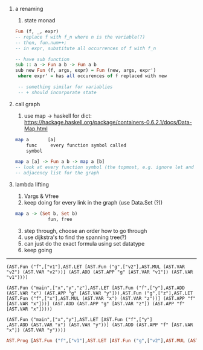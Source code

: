 1. a renaming

   1. state monad

   ```hs
   Fun (f, _, expr)
   -- replace f with f_n where n is the variable(?)
   -- then, fun.num++;
   -- in expr, substitute all occurrences of f with f_n
   ```

   ```hs
   -- have sub function
   sub :: a -> Fun a b -> Fun a b
   sub new Fun (f, args, expr) = Fun (new, args, expr')
    where expr' = has all occurences of f replaced with new

    -- something similar for variablies
    -- + should incorporate state
   ```

2. call graph
   1. use map -> haskell for dict: https://hackage.haskell.org/package/containers-0.6.2.1/docs/Data-Map.html
   ```hs
   map a       [a]
       func     every function symbol called
       symbol

   map a [a] -> Fun a b -> map a [b]
   -- look at every function symbol (the topmost, e.g. ignore let and the function body?)
   -- adjacency list for the graph
   ```
3. lambda lifting

   1. Vargs & Vfree
   2. keep doing for every link in the graph (use Data.Set (?))

   ```hs
   map a -> (Set b, Set b)
               fun, free
   ```

   3. step through, choose an order how to go through
   4. use dijkstra's to find the spanning tree(?)
   5. can just do the exact formula using set datatype
   6. keep going

---

```
(AST.Fun ("f",["v1"],AST.LET [AST.Fun ("g",["v2"],AST.MUL (AST.VAR "v2") (AST.VAR "v2"))] (AST.ADD (AST.APP "g" [AST.VAR "v1"]) (AST.VAR "v1"))))
```

```
(AST.Fun ("main",["x","y","z"],AST.LET [AST.Fun ("f",["y"],AST.ADD (AST.VAR "x") (AST.APP "g" [AST.VAR "y"])),AST.Fun ("g",["z"],AST.LET [AST.Fun ("f",["x"],AST.MUL (AST.VAR "x") (AST.VAR "z"))] (AST.APP "f" [AST.VAR "x"]))] (AST.ADD (AST.APP "g" [AST.VAR "z"]) (AST.APP "f" [AST.VAR "x"]))))
```

```
(AST.Fun ("main",["x","y"],AST.LET [AST.Fun ("f",["y"]
,AST.ADD (AST.VAR "x") (AST.VAR "y"))] (AST.ADD (AST.APP "f" [AST.VAR "x"]) (AST.VAR "y"))))
```

```hs
AST.Prog [AST.Fun ("f",["v1"],AST.LET [AST.Fun ("g",["v2"],AST.MUL (AST.VAR "v2") (AST.VAR "v2")),AST.Fun ("h",["v3"],AST.ADD (AST.APP "g" [AST.VAR "v3"]) (AST.VAR "v3"))] (AST.ADD (AST.APP "g" [AST.VAR "v1"]) (AST.VAR "v1")))]
```
